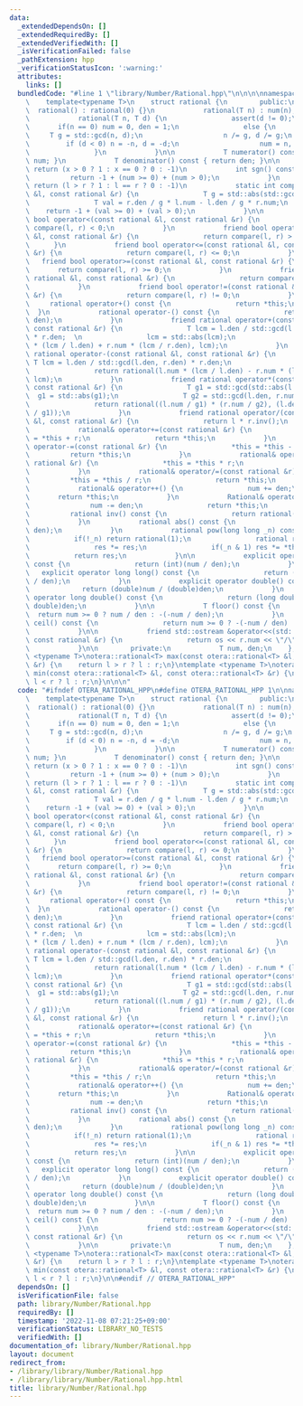 ```yaml
---
data:
  _extendedDependsOn: []
  _extendedRequiredBy: []
  _extendedVerifiedWith: []
  _isVerificationFailed: false
  _pathExtension: hpp
  _verificationStatusIcon: ':warning:'
  attributes:
    links: []
  bundledCode: "#line 1 \"library/Number/Rational.hpp\"\n\n\n\nnamespace otera{\n\
    \    template<typename T>\n    struct rational {\n        public:\n          \
    \  rational() : rational(0) {}\n            rational(T n) : num(n), den(1) {}\n\
    \            rational(T n, T d) {\n                assert(d != 0);\n         \
    \       if(n == 0) num = 0, den = 1;\n                else {\n               \
    \     T g = std::gcd(n, d);\n                    n /= g, d /= g;\n           \
    \         if (d < 0) n = -n, d = -d;\n                    num = n, den = d;\n\
    \                }\n            }\n\n            T numerator() const { return\
    \ num; }\n            T denominator() const { return den; }\n\n            //\
    \ return (x > 0 ? 1 : x == 0 ? 0 : -1)\n            int sgn() const {\n      \
    \          return -1 + (num >= 0) + (num > 0);\n            }\n            //\
    \ return (l > r ? 1 : l == r ? 0 : -1)\n            static int compare(const rational\
    \ &l, const rational &r) {\n                T g = std::abs(std::gcd(l.den, r.den));\n\
    \                T val = r.den / g * l.num - l.den / g * r.num;\n            \
    \    return -1 + (val >= 0) + (val > 0);\n            }\n\n            friend\
    \ bool operator<(const rational &l, const rational &r) {\n                return\
    \ compare(l, r) < 0;\n            }\n            friend bool operator>(const rational\
    \ &l, const rational &r) {\n                return compare(l, r) > 0;\n      \
    \      }\n            friend bool operator<=(const rational &l, const rational\
    \ &r) {\n                return compare(l, r) <= 0;\n            }\n         \
    \   friend bool operator>=(const rational &l, const rational &r) {\n         \
    \       return compare(l, r) >= 0;\n            }\n            friend bool operator==(const\
    \ rational &l, const rational &r) {\n                return compare(l, r) == 0;\n\
    \            }\n            friend bool operator!=(const rational &l, const rational\
    \ &r) {\n                return compare(l, r) != 0;\n            }\n\n       \
    \     rational operator+() const {\n                return *this;\n          \
    \  }\n            rational operator-() const {\n                return rational(-num,\
    \ den);\n            }\n            friend rational operator+(const rational &l,\
    \ const rational &r) {\n                T lcm = l.den / std::gcd(l.den, r.den)\
    \ * r.den;  \n                lcm = std::abs(lcm);\n                return rational(l.num\
    \ * (lcm / l.den) + r.num * (lcm / r.den), lcm);\n            }\n            friend\
    \ rational operator-(const rational &l, const rational &r) {\n               \
    \ T lcm = l.den / std::gcd(l.den, r.den) * r.den;\n                lcm = std::abs(lcm);\n\
    \                return rational(l.num * (lcm / l.den) - r.num * (lcm / r.den),\
    \ lcm);\n            }\n            friend rational operator*(const rational &l,\
    \ const rational &r) {\n                T g1 = std::gcd(std::abs(l.num), std::abs(r.den));\
    \  g1 = std::abs(g1);\n                T g2 = std::gcd(l.den, r.num);  g2 = std::abs(g2);\n\
    \                return rational((l.num / g1) * (r.num / g2), (l.den / g2) * (r.den\
    \ / g1));\n            }\n            friend rational operator/(const rational\
    \ &l, const rational &r) {\n                return l * r.inv();\n            }\n\
    \            rational& operator+=(const rational &r) {\n                *this\
    \ = *this + r;\n                return *this;\n            }\n            rational&\
    \ operator-=(const rational &r) {\n                *this = *this - r;\n      \
    \          return *this;\n            }\n            rational& operator*=(const\
    \ rational &r) {\n                *this = *this * r;\n                return *this;\n\
    \            }\n            rational& operator/=(const rational &r) {\n      \
    \          *this = *this / r;\n                return *this;\n            }\n\
    \            rational& operator++() {\n                num += den;\n         \
    \       return *this;\n            }\n            Rational& operator--() {\n \
    \               num -= den;\n                return *this;\n            }\n  \
    \          rational inv() const {\n                return rational(den, num);\n\
    \            }\n            rational abs() const {\n                return rational(std::abs(num),\
    \ den);\n            }\n            rational pow(long long _n) const {\n     \
    \           if(!_n) return rational(1);\n                rational res = pow(_n>>1);\n\
    \                res *= res;\n                if(_n & 1) res *= *this;\n     \
    \           return res;\n            }\n\n            explicit operator int()\
    \ const {\n                return (int)(num / den);\n            }\n         \
    \   explicit operator long long() const {\n                return (long long)(num\
    \ / den);\n            }\n            explicit operator double() const {\n   \
    \             return (double)num / (double)den;\n            }\n            explicit\
    \ operator long double() const {\n                return (long double)num / (long\
    \ double)den;\n            }\n\n            T floor() const {\n              \
    \  return num >= 0 ? num / den : -(-num / den);\n            }\n            T\
    \ ceil() const {\n                return num >= 0 ? -(-num / den) : num / den;\n\
    \            }\n\n            friend std::ostream &operator<<(std::ostream &os,\
    \ const rational &r) {\n                return os << r.num << \"/\" << r.den;\n\
    \            }\n\n        private:\n            T num, den;\n    };\n}\n\ntemplate\
    \ <typename T>\notera::rational<T> max(const otera::rational<T> &l, const otera::rational<T>\
    \ &r) {\n    return l > r ? l : r;\n}\ntemplate <typename T>\notera::rational<T>\
    \ min(const otera::rational<T> &l, const otera::rational<T> &r) {\n    return\
    \ l < r ? l : r;\n}\n\n\n"
  code: "#ifndef OTERA_RATIONAL_HPP\n#define OTERA_RATIONAL_HPP 1\n\nnamespace otera{\n\
    \    template<typename T>\n    struct rational {\n        public:\n          \
    \  rational() : rational(0) {}\n            rational(T n) : num(n), den(1) {}\n\
    \            rational(T n, T d) {\n                assert(d != 0);\n         \
    \       if(n == 0) num = 0, den = 1;\n                else {\n               \
    \     T g = std::gcd(n, d);\n                    n /= g, d /= g;\n           \
    \         if (d < 0) n = -n, d = -d;\n                    num = n, den = d;\n\
    \                }\n            }\n\n            T numerator() const { return\
    \ num; }\n            T denominator() const { return den; }\n\n            //\
    \ return (x > 0 ? 1 : x == 0 ? 0 : -1)\n            int sgn() const {\n      \
    \          return -1 + (num >= 0) + (num > 0);\n            }\n            //\
    \ return (l > r ? 1 : l == r ? 0 : -1)\n            static int compare(const rational\
    \ &l, const rational &r) {\n                T g = std::abs(std::gcd(l.den, r.den));\n\
    \                T val = r.den / g * l.num - l.den / g * r.num;\n            \
    \    return -1 + (val >= 0) + (val > 0);\n            }\n\n            friend\
    \ bool operator<(const rational &l, const rational &r) {\n                return\
    \ compare(l, r) < 0;\n            }\n            friend bool operator>(const rational\
    \ &l, const rational &r) {\n                return compare(l, r) > 0;\n      \
    \      }\n            friend bool operator<=(const rational &l, const rational\
    \ &r) {\n                return compare(l, r) <= 0;\n            }\n         \
    \   friend bool operator>=(const rational &l, const rational &r) {\n         \
    \       return compare(l, r) >= 0;\n            }\n            friend bool operator==(const\
    \ rational &l, const rational &r) {\n                return compare(l, r) == 0;\n\
    \            }\n            friend bool operator!=(const rational &l, const rational\
    \ &r) {\n                return compare(l, r) != 0;\n            }\n\n       \
    \     rational operator+() const {\n                return *this;\n          \
    \  }\n            rational operator-() const {\n                return rational(-num,\
    \ den);\n            }\n            friend rational operator+(const rational &l,\
    \ const rational &r) {\n                T lcm = l.den / std::gcd(l.den, r.den)\
    \ * r.den;  \n                lcm = std::abs(lcm);\n                return rational(l.num\
    \ * (lcm / l.den) + r.num * (lcm / r.den), lcm);\n            }\n            friend\
    \ rational operator-(const rational &l, const rational &r) {\n               \
    \ T lcm = l.den / std::gcd(l.den, r.den) * r.den;\n                lcm = std::abs(lcm);\n\
    \                return rational(l.num * (lcm / l.den) - r.num * (lcm / r.den),\
    \ lcm);\n            }\n            friend rational operator*(const rational &l,\
    \ const rational &r) {\n                T g1 = std::gcd(std::abs(l.num), std::abs(r.den));\
    \  g1 = std::abs(g1);\n                T g2 = std::gcd(l.den, r.num);  g2 = std::abs(g2);\n\
    \                return rational((l.num / g1) * (r.num / g2), (l.den / g2) * (r.den\
    \ / g1));\n            }\n            friend rational operator/(const rational\
    \ &l, const rational &r) {\n                return l * r.inv();\n            }\n\
    \            rational& operator+=(const rational &r) {\n                *this\
    \ = *this + r;\n                return *this;\n            }\n            rational&\
    \ operator-=(const rational &r) {\n                *this = *this - r;\n      \
    \          return *this;\n            }\n            rational& operator*=(const\
    \ rational &r) {\n                *this = *this * r;\n                return *this;\n\
    \            }\n            rational& operator/=(const rational &r) {\n      \
    \          *this = *this / r;\n                return *this;\n            }\n\
    \            rational& operator++() {\n                num += den;\n         \
    \       return *this;\n            }\n            Rational& operator--() {\n \
    \               num -= den;\n                return *this;\n            }\n  \
    \          rational inv() const {\n                return rational(den, num);\n\
    \            }\n            rational abs() const {\n                return rational(std::abs(num),\
    \ den);\n            }\n            rational pow(long long _n) const {\n     \
    \           if(!_n) return rational(1);\n                rational res = pow(_n>>1);\n\
    \                res *= res;\n                if(_n & 1) res *= *this;\n     \
    \           return res;\n            }\n\n            explicit operator int()\
    \ const {\n                return (int)(num / den);\n            }\n         \
    \   explicit operator long long() const {\n                return (long long)(num\
    \ / den);\n            }\n            explicit operator double() const {\n   \
    \             return (double)num / (double)den;\n            }\n            explicit\
    \ operator long double() const {\n                return (long double)num / (long\
    \ double)den;\n            }\n\n            T floor() const {\n              \
    \  return num >= 0 ? num / den : -(-num / den);\n            }\n            T\
    \ ceil() const {\n                return num >= 0 ? -(-num / den) : num / den;\n\
    \            }\n\n            friend std::ostream &operator<<(std::ostream &os,\
    \ const rational &r) {\n                return os << r.num << \"/\" << r.den;\n\
    \            }\n\n        private:\n            T num, den;\n    };\n}\n\ntemplate\
    \ <typename T>\notera::rational<T> max(const otera::rational<T> &l, const otera::rational<T>\
    \ &r) {\n    return l > r ? l : r;\n}\ntemplate <typename T>\notera::rational<T>\
    \ min(const otera::rational<T> &l, const otera::rational<T> &r) {\n    return\
    \ l < r ? l : r;\n}\n\n#endif // OTERA_RATIONAL_HPP"
  dependsOn: []
  isVerificationFile: false
  path: library/Number/Rational.hpp
  requiredBy: []
  timestamp: '2022-11-08 07:21:25+09:00'
  verificationStatus: LIBRARY_NO_TESTS
  verifiedWith: []
documentation_of: library/Number/Rational.hpp
layout: document
redirect_from:
- /library/library/Number/Rational.hpp
- /library/library/Number/Rational.hpp.html
title: library/Number/Rational.hpp
---
```

